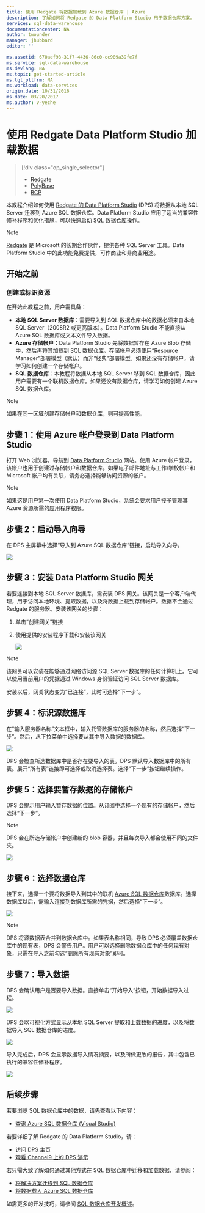 ```yaml
---
title: 使用 Redgate 将数据加载到 Azure 数据仓库 | Azure
description: 了解如何将 Redgate 的 Data Platform Studio 用于数据仓库方案。
services: sql-data-warehouse
documentationcenter: NA
author: twounder
manager: jhubbard
editor: ''

ms.assetid: 670aef98-31f7-4436-86c0-cc989a39fe7f
ms.service: sql-data-warehouse
ms.devlang: NA
ms.topic: get-started-article
ms.tgt_pltfrm: NA
ms.workload: data-services
origin.date: 10/31/2016
ms.date: 03/20/2017
ms.author: v-yeche
---
```


# 使用 Redgate Data Platform Studio 加载数据

> [!div class="op_single_selector"]
>- [Redgate](./sql-data-warehouse-load-with-redgate.md)
>- [PolyBase](./sql-data-warehouse-get-started-load-with-polybase.md)
>- [BCP](./sql-data-warehouse-load-with-bcp.md)

<!-- Data Factory not supported on Azure.cn-->
<!-- - [Data Factory](/documentation/articles/sql-data-warehouse-get-started-load-with-azure-data-factory/)-->

本教程介绍如何使用 [Redgate 的 Data Platform Studio](http://www.red-gate.com/products/azure-development/data-platform-studio/) (DPS) 将数据从本地 SQL Server 迁移到 Azure SQL 数据仓库。Data Platform Studio 应用了适当的兼容性修补程序和优化措施，可以快速启动 SQL 数据仓库操作。

> [!NOTE]
> [Redgate](http://www.red-gate.com) 是 Microsoft 的长期合作伙伴，提供各种 SQL Server 工具。Data Platform Studio 中的此功能免费提供，可作商业和非商业用途。
> 
> 

## 开始之前
### 创建或标识资源
在开始此教程之前，用户需具备：

* **本地 SQL Server 数据库**：需要导入到 SQL 数据仓库中的数据必须来自本地 SQL Server（2008R2 或更高版本）。Data Platform Studio 不能直接从 Azure SQL 数据库或文本文件导入数据。
* **Azure 存储帐户**：Data Platform Studio 先将数据暂存在 Azure Blob 存储中，然后再将其加载到 SQL 数据仓库。存储帐户必须使用“Resource Manager”部署模型（默认）而非“经典”部署模型。如果还没有存储帐户，请学习如何创建一个存储帐户。
* **SQL 数据仓库**：本教程将数据从本地 SQL Server 移到 SQL 数据仓库，因此用户需要有一个联机数据仓库。如果还没有数据仓库，请学习如何创建 Azure SQL 数据仓库。

> [!NOTE]
> 如果在同一区域创建存储帐户和数据仓库，则可提高性能。
> 
> 

## 步骤 1：使用 Azure 帐户登录到 Data Platform Studio
打开 Web 浏览器，导航到 [Data Platform Studio](https://www.dataplatformstudio.com/) 网站。使用 Azure 帐户登录，该帐户也用于创建过存储帐户和数据仓库。如果电子邮件地址与工作/学校帐户和 Microsoft 帐户均有关联，请务必选择能够访问资源的帐户。

> [!NOTE]
> 如果这是用户第一次使用 Data Platform Studio，系统会要求用户授予管理其 Azure 资源所需的应用程序权限。
> 
> 

## 步骤 2：启动导入向导
在 DPS 主屏幕中选择“导入到 Azure SQL 数据仓库”链接，启动导入向导。

![][1]  

## 步骤 3：安装 Data Platform Studio 网关
若要连接到本地 SQL Server 数据库，需安装 DPS 网关。该网关是一个客户端代理，用于访问本地环境、提取数据，以及将数据上载到存储帐户。数据不会通过 Redgate 的服务器。安装该网关的步骤：

1. 单击“创建网关”链接
2. 使用提供的安装程序下载和安装该网关

    ![][2]  

> [!NOTE]
> 该网关可以安装在能够通过网络访问源 SQL Server 数据库的任何计算机上。它可以使用当前用户的凭据通过 Windows 身份验证访问 SQL Server 数据库。

安装以后，网关状态变为“已连接”，此时可选择“下一步”。

## 步骤 4：标识源数据库
在“输入服务器名称”文本框中，输入托管数据库的服务器的名称，然后选择“下一步”。然后，从下拉菜单中选择要从其中导入数据的数据库。

![][3]  

DPS 会检查所选数据库中是否存在要导入的表。DPS 默认导入数据库中的所有表。展开“所有表”链接即可选择或取消选择表。选择“下一步”按钮继续操作。

## 步骤 5：选择要暂存数据的存储帐户
DPS 会提示用户输入暂存数据的位置。从订阅中选择一个现有的存储帐户，然后选择“下一步”。

> [!NOTE]
> DPS 会在所选存储帐户中创建新的 blob 容器，并且每次导入都会使用不同的文件夹。
> 
> 

![][4]  

## 步骤 6：选择数据仓库
接下来，选择一个要将数据导入到其中的联机 [Azure SQL 数据仓库](http://aka.ms/sqldw)数据库。选择数据库以后，需输入连接到数据库所需的凭据，然后选择“下一步”。

![][5]  

> [!NOTE]
> DPS 将源数据表合并到数据仓库中。如果表名称相同，导致 DPS 必须覆盖数据仓库中的现有表，DPS 会警告用户。用户可以选择删除数据仓库中的任何现有对象，只需在导入之前勾选“删除所有现有对象”即可。
> 
> 

## 步骤 7：导入数据
DPS 会确认用户是否要导入数据。直接单击“开始导入”按钮，开始数据导入过程。

![][6]  

DPS 会以可视化方式显示从本地 SQL Server 提取和上载数据的进度，以及将数据导入 SQL 数据仓库的进度。

![][7]  

导入完成后，DPS 会显示数据导入情况摘要，以及所做更改的报告，其中包含已执行的兼容性修补程序。

![][8]  

## 后续步骤
若要浏览 SQL 数据仓库中的数据，请先查看以下内容：

* [查询 Azure SQL 数据仓库 (Visual Studio)][Query Azure SQL Data Warehouse (Visual Studio)]

若要详细了解 Redgate 的 Data Platform Studio，请：

* [访问 DPS 主页](http://www.dataplatformstudio.com/)
* [观看 Channel9 上的 DPS 演示](https://channel9.msdn.com/Blogs/cloud-with-a-silver-lining/Loading-data-into-Azure-SQL-Datawarehouse-with-Redgate-Data-Platform-Studio)

若只需大致了解如何通过其他方式在 SQL 数据仓库中迁移和加载数据，请参阅：

* [将解决方案迁移到 SQL 数据仓库][Migrate your solution to SQL Data Warehouse]
* [将数据载入 Azure SQL 数据仓库](./sql-data-warehouse-overview-load.md)

如需更多的开发技巧，请参阅 [SQL 数据仓库开发概述](./sql-data-warehouse-overview-develop.md)。

<!--Image references-->

[1]: ./media/sql-data-warehouse-redgate/2016-10-05_15-59-56.png
[2]: ./media/sql-data-warehouse-redgate/2016-10-05_11-16-07.png
[3]: ./media/sql-data-warehouse-redgate/2016-10-05_11-17-46.png
[4]: ./media/sql-data-warehouse-redgate/2016-10-05_11-20-41.png
[5]: ./media/sql-data-warehouse-redgate/2016-10-05_11-31-24.png
[6]: ./media/sql-data-warehouse-redgate/2016-10-05_11-32-20.png
[7]: ./media/sql-data-warehouse-redgate/2016-10-05_11-49-53.png
[8]: ./media/sql-data-warehouse-redgate/2016-10-05_12-57-10.png

<!--Article references-->

[Query Azure SQL Data Warehouse (Visual Studio)]: ./sql-data-warehouse-query-visual-studio.md
<!--[Visualize data with Power BI]: ./sql-data-warehouse-get-started-visualize-with-power-bi.md -->
[Migrate your solution to SQL Data Warehouse]: ./sql-data-warehouse-overview-migrate.md
[Load data into Azure SQL Data Warehouse]: ./sql-data-warehouse-overview-load.md
[SQL Data Warehouse development overview]: ./sql-data-warehouse-overview-develop.md

<!---HONumber=Mooncake_0313_2017-->
<!--Update_Description:update meta properties;wording update-->